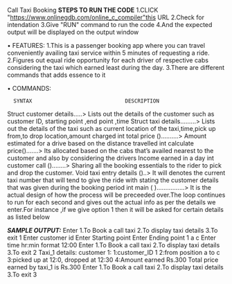 Call Taxi Booking
**STEPS TO RUN THE CODE**
1.CLICK "https://www.onlinegdb.com/online_c_compiler"this URL
2.Check for intendation 
3.Give "RUN" command to run the code 
4.And the expected output will be displayed on the output window

•	FEATURES:
1.This is a passenger booking app where you can travel conveniently availing taxi service within 5 minutes of requesting a ride.
2.Figures out equal ride opportunity for each driver of respective cabs considering the taxi which earned least during the day.
3.There are different commands that adds essence to it 

•	COMMANDS:

      SYNTAX	                          DESCRIPTION
Struct customer details.....>       Lists out the details of the customer such as customer ID, starting point ,end point ,time 
Struct taxi details.........>	      Lists out the details of the taxi such as current location of the taxi,time,pick up from,to drop location,amount charged 
int total price ()..........>       Amount estimated for a drive based on the distance travelled 
int calculate price().......>       Its allocated based on the cabs that’s availed nearest to the customer and also by considering the drivers Income earned in a day 
int customer call ()........>       Sharing all the booking essentials to the rider to pick and drop the customer.
Void taxi entry details	()..>       It will denotes the current taxi number that will tend to give the ride with stating the customer details that was given during the booking                                       period
int main ( )................>      It is the actual design of how the process will be preceeded over.The loop continues to run for each second and gives out the actual info as                                      per the details we enter.For instance ,if we give option 1 then it will be asked for certain details as listed below 

*******SAMPLE OUTPUT:*******
Enter
1.To Book a call taxi
2.To display taxi details
3.To exit
1
Enter customer id
Enter Starting point
Enter Ending point
1
a
c
Enter time  hr:min format  12:00
Enter
1.To Book a call taxi
2.To display taxi details
3.To exit
2
Taxi_1 details:
    customer 1:
      1:customer_ID  1
      2:from position a to c
      3:picked up at 12:0, dropped at 12:30
      4:Amount earned Rs.300
Total price earned by taxi_1 is Rs.300
Enter
1.To Book a call taxi
2.To display taxi details
3.To exit
3

